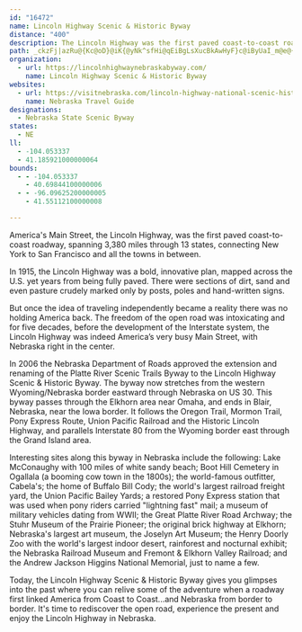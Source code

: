 ```yaml
---
id: "16472"
name: Lincoln Highway Scenic & Historic Byway
distance: "400"
description: The Lincoln Highway was the first paved coast-to-coast roadway, spanning 3,380 miles through 13 states, connecting New York to San Francisco and all the towns in between.  In Nebraska, the byway stretches from the western Wyoming/Nebraska border eastward through Nebraska on US 30.
path: _ckzFj|azRu@{Kc@oD}@iK{@yNk^sfHi@qEiBgLsXucBkAwHyF}c@iByUaI_m@e@{CgCyM{B}MuEw]oBoMwBuKiA_FiDoMygBuxFiAsCuAqCcBkCeKwMqNuRyDsH{CaKwH_ZiBmH_AmEy@yEg@{Di@yFg@oIMsF?cOrBapBZ}e@a@geBRyIdN}aCnBs_@`@mMPoLz@scBGaS}@g^gD_iA_B_e@iAaMie@eoDmBkPu@sJ}@{QgJ{{Bo@uQOwM?yLNsb@vBqr@j@_JrAuJx@gEtAiF|AcFfG}Nx@mCj@{Br@qENaCHeC@m_ARikAOeYe@gd@C_oCHceBE{mBVsdAL{vBImxBHibFNoHh@cQbCiu@j@mNff@wpJ~^a_ElFue@nC{XlQgmBp@sIVsEn@cR|Boz@~GgqBRgIl@qO`Aw\Ui[HiIhCc`ATaLHkOiA_dBL}SfEavAPaGZsEVsBx@qE~@oD|BgGtEqI`BcEz@yCpA{Gx@{INeJGoCoCsj@EgG@aGrN{hGZ_IrB_\bFuv@r@aJlBqPvC}QbgAcwFzAuGt`@i|AhQqu@fDmLvHqUhw@_qBrSih@zrA__DvGePfF{Oj_@mtAbHsXrBoJfBgMn@mGj@kJXkLBqHoAwpAIaOH_FdCs\DeGgCunCCmIJe\xAkrBgXB{@s@o@qA@sIEIHcD@kMKcb@`@mlBKcs@i@mJsH_|@wAqVc@aMyZmsOE_HPma@lCqiES__@x@k_@b@gt@Ek[wDuiJ?aR|@kbDP_Eh@mDbBoGbf@}fBfIqYpCsLbD_RxEoZxs@qmElB}KtAqG|CwKtc@cwAfCwIdxBwuIxeAypDfFoPdNge@^gBTeBHsDE}qAD}[^gE|BaONsBJkDBiLNkmBC}`ELqw@`@{{GRsbFCw[IuLa@omBTgfFHkoF\uuB[srAFcl@C_d@Hk}A]swB\q|AN{vEN}|@EySj@__ECe_@B_NCchJB}y@A_bFH_p@?a}AIqRs@iT_@_G{AeQ{BaUa@mFmUkeCwDq\s@yHgD{b@eFal@mb@qqE{Gwu@oYu}CmAgI_ByHkLaa@oQsl@eMac@oAeFyA{H}AsJ_AoM}Ai[eA_QsAyLqGop@cBaO_A}LgDsi@o@oOsE}q@YeFEsCoAcQgBc^yAeSeAmJm@wDuSmbAsB{LcAiLyBe_@gEmw@OoH?_FNcH^mHpH{|@~C}e@dHejA|CsqADwMO_NmAaj@_Ak^OcKGuNzFmxG\eg@Bcn@Zgs@HqCd@uK~BkYvA{Kn@aEvC_NvHs[|@{Fd@yGDgGEuDq@i]eAw[iCsnAUkUy@s_@s@kb@gA{g@aAgZYyNSyWL_Lf@uPrBo^pV{sDlAea@t@cQn@{R|E_fB?}LOsJmEk`AiAgIsEqRe@eD]eDqE_aA{@oZSuMAmGJqRjFweCFuEAmIIyDyDwv@y@aMen@u{FwSauAgDiSon@svCqEwTaG_\yEqZgFc_@{Icr@oDqZy@oJs@_Ly@}TsU{aHeAoSuNyhEc@sHe@_Fm@oFeAwFy@{DmCuJeGmRuBkJu@}DcAoIg@{F_@gJKgIEan@Pa}EpCaxBDoJKs|F?kuEx@}wCFwe@?svKFke@Cq_CH_Eh@mFt@uDpAkDfBmDfE{E~ZwZrKaLhCaEfAkCh@mBrAyH~NyaAtAsIHS~AiMNmHIk@?{@L}_AR_GHkHZwDHkPvGebAbJqqAjFqx@~AiTb@iDl@_DdB_GrC{FhC_DvDuCtOeIhHeDzHgChFoAtDq@WwNkSewDOsE?mETmF^oDj@yDzAkGtE{MnvB{bGnCgIvAmF`eDmiPZqAbAuCfHoNh@_Bx@yCr@gFDkA?gCEoEs@sK]yHEmD\yGn@cEx@_Dj@_BjHoOx@aCr@_D~^kiBjEwR~yBcxKrdA_oEbv@wbD~ByHvCoHvE_JtAsBtKwOjSwZ`Zqb@jy@ajA~s@idAxD{FhB{DlJqWl@qB|@gETsCb@uJhGcyAHwA^{BhAsE|@gCx@_Bps@gnAvCuFnFmL|wAgwDdwBwtGfx@eeCdpAgzD~FuQ`FiRTYlG_RjGmRdByFlBgFtL{^hBkEhCsHbB{F`aAcvCtq@qtBfHoSzf@_{A`Nk`@rBeHtEqR`BiIbCaP~BoKvKmd@pP{o@~FoWb@gBvFsPrNom@je@ydBxeA{|DvFqXxBgInBeIRo@JIn@{BfBgH?YdOyi@`GiUxBiHtDoNzHyTpHyWzX}eA~P}m@bt@enCr_AkkDr@sCpD}QxDmObWk_AhB}FpFmObAaDp^krAz`AynDjq@qdCfEcPbCoLdCcPly@ohGhA{JhAmPt@cHdF}_@h@oDVw@lAoI~AeMf@aF`Iom@J_AEQnCeRjGke@hAuGhD{PbCgQj\meC~UwfBbn@muEtNaeATeCbWmkBvJau@bAmJl@cItp@wgKZqGNyKb@gKhF_y@lAgO|BcVz@oK|Be]nvA{kTjHqgApBmf@lEas@`BkVrBoPlIanAxg@g_IdXwaEhRmwCd@aGhAcTvJywAl@uLN}FX}xECmx@RibA?}lDd@qHhCmTRuCDqFKmGy@kLMeGBiEXsH?mH_@mG}AaNYqK?yrCFqWJW?{l@EmAi@eBoCeD[u@GyAV{z@RuTBgTl@}~Ag@gGwEo[wEg_@{OygAgHki@{NkcAuI{n@K[}UicBiiB{vMyv@mxFiKot@}\_lBsDoTyBiOgG_]qHy`@c@eBsCqNwaDqpQyE{UaNqu@mAeEoAyC{HcLmByDqAkEs@yCc@iDUsDIiRSiIUyC}@eGs}@aqEwZi}AiPcx@qqAsuGyE_Ui@gDgC}KcDyL}Gm\}D}ToPk}@czAirHiCmKiCyIeDqJof@guAyTio@w[a}@cs@cqBiNi`@wIkUgKiZmEeN}HgTqz@_bCkhBoeFgAqBuBaDaBkBoCcC_C_BkF_CmJsCmEgCsB}A}B_CuDwFkB}D{Mg`@DMiAqDuDcLqGuQ_A_DcAoEm@mDk@yFsBou@McIL_CdC}VBwAOmBoBsHOGsBsGa[ecAnD_CsRgo@cM_a@aHqUmDiNSm@UW{Lse@cBgH_Qwo@}CyKkRau@iBwGkByDyWu_@sDcF}FmLkFiOeOgj@qHqYeDiKeDyHqeBygDyU}g@cFoJgRw[wMkWigF}~JsAiCkGaOwL}UuK{TiQ_]gGsIoMkVw\up@aaB{`Dc{FeaLq_CmuE{C{GaFuP_BeEgVye@iBaBOQIg@b@qx@?gHIyCU{Dg@cDe@aCuAmEsBkEwCaEyCmCmBmA}DyA_Cg@wCQoPMyAKsC_@}FmBgEeCcDuCiC_DiCqEioEk{IgDiHwJoV_CcFiBkD_KwOcHaMwyFecL}FmMeAuCqC_Gyf@kbAgHiPcBaDqJoNsCyEutBwdEi}BctEe\uo@eqD}kHufAoxBeFiKiByEub@{qA}HoXwFkOgB_E}DcKmt@{{BulAytDic@awAsGeSaiAokDeB{EqKe]}Viv@ecAi_Dal@ygBaGaSsEwQsFcNgEaM}{BmdHuAuHc@sD[sEOmHH{vA]qwBOob@MsbAf@yiCen@E}XP_NEiyAXy@_A_@_Ah@cuBNYJugBQagAP_dAQoaFEqSYmRd@izDBgq@OmFS{Ce@yDs@mEcAeEiBuFsDsH_BaCwBmCwl@_l@oIwIwAoBqBsDiB}Fo@_Ec@oGAsIJc_ABspDd@whDHe_CYi[QiJy@aVkC}}@OcC_@kCo@mCw@mCaAgCeAcBuC{CgYcUiVoQmDgD}C{Ek@qAqBoIa@eHNw~ACq_ARm{@OoZ}A_b@_@mQHeMC}v@Imp@K}AI{`At@onJ?}fBNs`ALcTb@ahD?{i@D}W@ivCRoHhAsHrAwDdAuBzGmKjAsB|@sBlAoE^}BTiBRwClAyoBMmE_@aDs@{DyAeGi@gD[mEm@wd@?uBBkAjFsaAdAoUxAeVDeEUgGIgGg@yjApAoIjA{DV_B`@yHpDy~At@uW\{r@J}KbAunDTg{AHW?qBRiA^cBn@aBxAkClD}ErA}Bt@iB`AkFLgDpUwsJDmFCkA{@mLGiFFaDT_DrC{RNgCb@{SDo{AHa\GeiBVubEE}p@FWGeBg@{EiAmF_AqCmA}BiCkDqJcJaOsOkNuM_IgIc~@s}@aEeFwC{EuDyIaB{F{AuHo@sF_@yFOsFGylDFcr@T{QbC}{@d@mJh@uEhAuH~@_EpBsG`BgEvAsCfD{FbDaExCwCrC{BjF}CpB{@lDmAjE_A~AYxDSlEKhq@JbC`@~Br@nAp@fA~@hCxCxAhAd@\vAZ|@H?qf@Iu@CeKNmiD?wcDHmn@t@q`AD}POmH{@uQIsODmdBNeZUsnB?}aBEiEW_Ea@mD{BmM[gD[mFCwCH{FXmEh@aF~BwNb@mIDo}@TwaAXq|CToGl@_H`Hai@JwDEiCSsCc@mCoAcEc@{@}_@an@}EaGaWkYqMmNwMoOkDuE}FsIoc@op@wC{Eix@cdByCgGy@wAaEcFsCkCuQoMaFeEyDiE__@_e@m]ca@aEcEqE}D}MiI{F{DaJ_Iou@wq@{LoKyCkB_IeDiGyAkEg@oiAkE}Ce@uDgA{GoDwAm@uAc@wSDOK_B??oHIg@Bse@De@HmHEyIM_AHqx@OgGe@sGqAyIkBcHoN__@sD_HmEgJqC}JeDgO_@sCOyCCeU
organization:
  - url: https://lincolnhighwaynebraskabyway.com/
    name: Lincoln Highway Scenic & Historic Byway
websites:
  - url: https://visitnebraska.com/lincoln-highway-national-scenic-historic-byway
    name: Nebraska Travel Guide
designations:
  - Nebraska State Scenic Byway
states:
  - NE
ll:
  - -104.053337
  - 41.185921000000064
bounds:
  - - -104.053337
    - 40.69844100000006
  - - -96.09625200000005
    - 41.55112100000008

---
```


America's Main Street, the Lincoln Highway, was the first paved coast-to-coast roadway, spanning 3,380 miles through 13 states, connecting New York to San Francisco and all the towns in between.

In 1915, the Lincoln Highway was a bold, innovative plan, mapped across the U.S. yet years from being fully paved.  There were sections of dirt, sand and even pasture crudely marked only by posts, poles and hand-written signs.

But once the idea of traveling independently became a reality there was no holding America back.  The freedom of the open road was intoxicating and for five decades, before the development of the Interstate system, the Lincoln Highway was indeed America’s very busy Main Street, with Nebraska right in the center.

In 2006 the Nebraska Department of Roads approved the extension and renaming of the Platte River Scenic Trails Byway to the Lincoln Highway Scenic & Historic Byway. The byway now stretches from the western Wyoming/Nebraska border eastward through Nebraska on US 30. This byway passes through the Elkhorn area near Omaha, and ends in Blair, Nebraska, near the Iowa border. It follows the Oregon Trail, Mormon Trail, Pony Express Route, Union Pacific Railroad and the Historic Lincoln Highway, and parallels Interstate 80 from the Wyoming border east through the Grand Island area.

Interesting sites along this byway in Nebraska include the following: Lake McConaughy with 100 miles of white sandy beach; Boot Hill Cemetery in Ogallala (a booming cow town in the 1800s); the world-famous outfitter, Cabela's; the home of Buffalo Bill Cody; the world's largest railroad freight yard, the Union Pacific Bailey Yards; a restored Pony Express station that was used when pony riders carried "lightning fast" mail; a museum of military vehicles dating from WWII; the Great Platte River Road Archway; the Stuhr Museum of the Prairie Pioneer; the original brick highway at Elkhorn; Nebraska's largest art museum, the Joselyn Art Museum; the Henry Doorly Zoo with the world's largest indoor desert, rainforest and nocturnal exhibit; the Nebraska Railroad Museum and Fremont & Elkhorn Valley Railroad; and the Andrew Jackson Higgins National Memorial, just to name a few.

Today, the Lincoln Highway Scenic & Historic Byway gives you glimpses into the past where you can relive some of the adventure when a roadway first linked America from Coast to Coast...and Nebraska from border to border.  It's time to rediscover the open road, experience the present and enjoy the Lincoln Highway in Nebraska.
